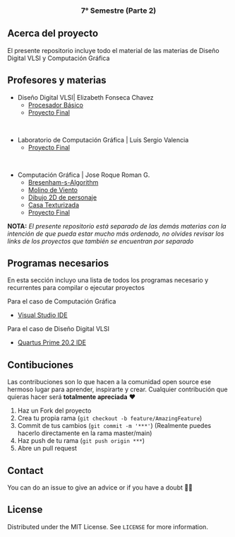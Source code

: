 <p align="center">
  <h3 align="center">7° Semestre  (Parte 2)</h3>
</p>

<!-- ABOUT THE PROJECT -->
## Acerca del proyecto

El presente repositorio incluye todo el material de las materias de Diseño Digital VLSI y Computación Gráfica


## Profesores y materias 

- Diseño Digital VLSI| Elizabeth Fonseca Chavez
   - [Procesador Básico](https://github.com/aMurryFly/BasicProcessor_FPGA) 
   - [Proyecto Final](https://github.com/aMurryFly/asteroids_FPGA) 

<br>

- Laboratorio de Computación Gráfica | Luis Sergio Valencia
    - [Proyecto Final](https://github.com/aMurryFly/House_FinalProject)
<br> 

- Computación Gráfica | Jose Roque Roman G.
   - [Bresenham-s-Algorithm](https://github.com/aMurryFly/Bresenham-s-Algorithm)
   -  [Molino de Viento](https://github.com/aMurryFly/MolinoViento_3D_OpenGL)
   -  [Dibujo 2D de personaje](https://github.com/aMurryFly/2D_draw_OpenGL)
   - [Casa Texturizada](https://github.com/aMurryFly/casa_texturizada_openGL)
   - [Proyecto Final](https://github.com/aMurryFly/House_FinalProject)

**NOTA:** *El presente repositorio está separado de las demás materias con la intención de que pueda estar mucho más ordenado, no olvides revisar los links de los proyectos que también se encuentran por separado* 

## Programas necesarios 

En esta sección incluyo una lista de todos los programas necesario y recurrentes para compilar o ejecutar proyectos

Para el caso de Computación Gráfica

-  [Visual Studio IDE](https://visualstudio.microsoft.com/vs/)

Para el caso de Diseño Digital VLSI

- [Quartus Prime 20.2 IDE](https://fpgasoftware.intel.com/20.1.1/?edition=lite&platform=linux)

  
## Contibuciones

Las contribuciones son lo que hacen a la comunidad open source ese hermoso lugar para aprender, inspirarte y crear. Cualquier contribución que quieras hacer será **totalmente apreciada** ❤️

1. Haz un Fork del proyecto
2. Crea tu propia rama (`git checkout -b feature/AmazingFeature`)
3. Commit de tus cambios (`git commit -m '***'`) (Realmente puedes hacerlo directamente en la rama master/main)
4. Haz push de tu rama (`git push origin ***`)  
5. Abre un pull request


## Contact
You can do an issue to give an advice or if you have a doubt ✌🏻

## License
Distributed under the MIT License. See `LICENSE` for more information.
